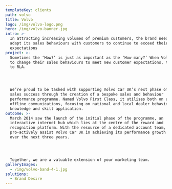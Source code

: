```yaml
---
templateKey: clients
path: volvo
title: Volvo
logo: /img/volvo-logo.png
hero: /img/volvo-banner.jpg
intro: >-
  In attracting increasing volumes of premium customers, the brand needs to
  adapt its sales behaviours with customers to continue to exceed their
  expectations
project: >-
  Sometimes the ‘How?’ is just as important as the ‘How many?’ When Volvo wanted
  to change their sales behaviours to meet new customer expectations, they came
  to RLA.




  We’re proud to be tasked with supporting Volvo Car UK’s next phase of ongoing
  sales success through the creation of a bespoke sales and behaviour
  performance programme. Named Volvo First Class, it utilises both on and
  offline communications, focusing on national and local dealer behaviours,
  knowledge and skill application.
outcome: >-
  March 2014 saw the launch of the initial phase of the programme, an
  interactive internet hub which lies at the centre of the reward and
  recognition platform. With the resource of a dedicated account team, RLA will
  pro-actively assist Volvo Car UK in achieving its performance growth in the UK
  over the next three years.




  Together, we are a valuable extension of your marketing team.
galleryImages:
  - /img/volvo-band-4-1.jpg
solutions:
  - Brand Desire
---
```

